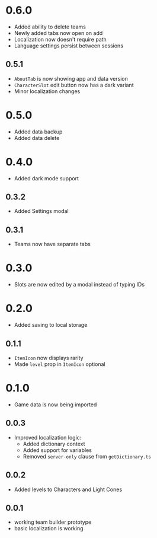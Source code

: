 # 0.6.0

- Added ability to delete teams
- Newly added tabs now open on add
- Localization now doesn't require path
- Language settings persist between sessions

## 0.5.1

- `AboutTab` is now showing app and data version
- `CharacterSlot` edit button now has a dark variant
- Minor localization changes

# 0.5.0

- Added data backup
- Added data delete

# 0.4.0

- Added dark mode support

## 0.3.2

- Added Settings modal

## 0.3.1

- Teams now have separate tabs

# 0.3.0

- Slots are now edited by a modal instead of typing IDs

# 0.2.0

- Added saving to local storage

## 0.1.1

- `ItemIcon` now displays rarity
- Made `level` prop in `ItemIcon` optional

# 0.1.0

- Game data is now being imported

## 0.0.3

- Improved localization logic:
  - Added dictionary context
  - Added support for variables
  - Removed `server-only` clause from `getDictionary.ts`

## 0.0.2

- Added levels to Characters and Light Cones

## 0.0.1

- working team builder prototype
- basic localization is working
